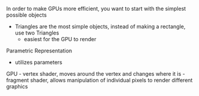 In order to make GPUs more efficient, you want to start with the simplest possible objects
  - Triangles are the most simple objects, instead of making a rectangle, use two Triangles
    * easiest for the GPU to render

Parametric Representation
  - utilizes parameters

  GPU
    - vertex shader, moves around the vertex and changes where it is
    - fragment shader, allows manipulation of individual pixels to render different graphics
